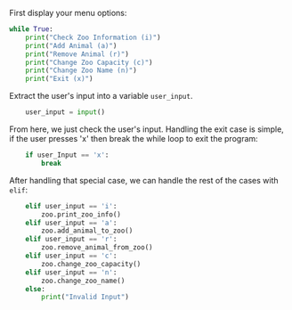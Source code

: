﻿<!--title={Code for asking the user for input}-->
<!--badges={Python:54}-->

<!--concepts={using_objects.mdx, python_objects.mdx}-->

First display your menu options: 

```python
while True:
    print("Check Zoo Information (i)")
    print("Add Animal (a)")
    print("Remove Animal (r)")
    print("Change Zoo Capacity (c)")
    print("Change Zoo Name (n)")
    print("Exit (x)")
```

Extract the user's input into a variable `user_input`. 

```python
    user_input = input()

```

From here, we just check the user's input. Handling the exit case is simple, if the user presses 'x' then break the while loop to exit the program:

```python
    if user_Input == 'x':
        break
```

After handling that special case, we can handle the rest of the cases with `elif`:

```python
    elif user_input == 'i':
        zoo.print_zoo_info()
    elif user_input == 'a':
        zoo.add_animal_to_zoo()
    elif user_input == 'r':
        zoo.remove_animal_from_zoo()
    elif user_input == 'c':
        zoo.change_zoo_capacity()
    elif user_input == 'n':
        zoo.change_zoo_name()
    else:
        print("Invalid Input")
```
